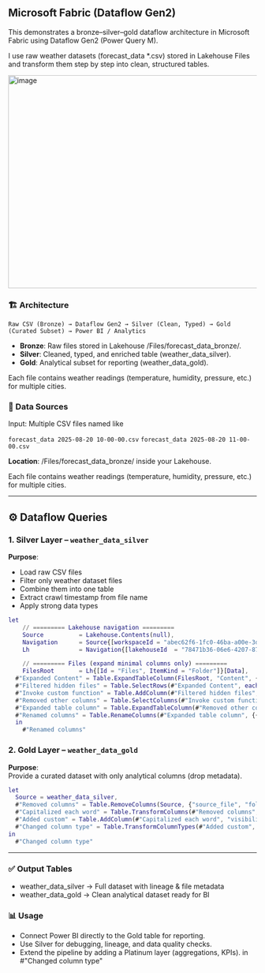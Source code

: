 ## Microsoft Fabric (Dataflow Gen2)

This demonstrates a bronze–silver–gold dataflow architecture in Microsoft Fabric using Dataflow Gen2 (Power Query M).

I use raw weather datasets (forecast_data *.csv) stored in Lakehouse Files and transform them step by step into clean, structured tables.

<img width="1813" height="432" alt="image" src="https://github.com/user-attachments/assets/f4e49938-9ba1-4ca9-afc1-8e59738832b7" />

### 🏗️ Architecture
```Raw CSV (Bronze) → Dataflow Gen2 → Silver (Clean, Typed) → Gold (Curated Subset) → Power BI / Analytics```

- **Bronze**: Raw files stored in Lakehouse /Files/forecast_data_bronze/.
- **Silver**: Cleaned, typed, and enriched table (weather_data_silver).
- **Gold**: Analytical subset for reporting (weather_data_gold).

Each file contains weather readings (temperature, humidity, pressure, etc.) for multiple cities.

### 📂 Data Sources
Input: Multiple CSV files named like

```forecast_data 2025-08-20 10-00-00.csv```
```forecast_data 2025-08-20 11-00-00.csv```

**Location**: /Files/forecast_data_bronze/ inside your Lakehouse.

Each file contains weather readings (temperature, humidity, pressure, etc.) for multiple cities.

---

## ⚙️ Dataflow Queries

### 1. Silver Layer – `weather_data_silver`

**Purpose**:  
- Load raw CSV files  
- Filter only weather dataset files  
- Combine them into one table  
- Extract crawl timestamp from file name  
- Apply strong data types  

```m
let
    // ========= Lakehouse navigation =========
    Source          = Lakehouse.Contents(null),
    Navigation      = Source{[workspaceId = "abec62f6-1fc0-46ba-a00e-3d9b73229de3"]}[Data],
    Lh              = Navigation{[lakehouseId  = "78471b36-06e6-4207-8772-243722b76e5b"]}[Data],

    // ========= Files (expand minimal columns only) =========
    FilesRoot       = Lh{[Id = "Files", ItemKind = "Folder"]}[Data],
  #"Expanded Content" = Table.ExpandTableColumn(FilesRoot, "Content", {"Content", "Name", "Extension", "Date accessed", "Date modified", "Date created", "Attributes", "Folder Path"}, {"Content.1", "Name.1", "Extension.1", "Date accessed.1", "Date modified.1", "Date created.1", "Attributes.1", "Folder Path.1"}),
  #"Filtered hidden files" = Table.SelectRows(#"Expanded Content", each [Attributes]?[Hidden]? <> true),
  #"Invoke custom function" = Table.AddColumn(#"Filtered hidden files", "Transform file", each #"Transform file"([Content.1])),
  #"Removed other columns" = Table.SelectColumns(#"Invoke custom function", {"Name.1", "Folder Path.1", "Transform file"}),
  #"Expanded table column" = Table.ExpandTableColumn(#"Removed other columns", "Transform file", Table.ColumnNames(#"Transform file"(#"Sample file"))),
  #"Renamed columns" = Table.RenameColumns(#"Expanded table column", {{"Name.1", "source_file"}, {"Folder Path.1", "folder_path"}})
  in
    #"Renamed columns"
```

### 2. Gold Layer – `weather_data_gold`
**Purpose**:  
Provide a curated dataset with only analytical columns (drop metadata).  
```m
let
  Source = weather_data_silver,
  #"Removed columns" = Table.RemoveColumns(Source, {"source_file", "folder_path", "timezone_offset_s"}),
  #"Capitalized each word" = Table.TransformColumns(#"Removed columns", {{"weather_desc", each Text.Proper(Text.From(_)), type nullable text}}),
  #"Added custom" = Table.AddColumn(#"Capitalized each word", "visibility_km", each Number.FromText([visibility_m]) / 1000),
  #"Changed column type" = Table.TransformColumnTypes(#"Added custom", {{"crawl_time", type datetime}, {"forecast_time", type datetime}, {"sunrise_ist", type datetime}, {"sunset_ist", type datetime}, {"weather_desc", type text}, {"weather_main", type text}, {"city", type text}, {"snow_3h_mm", type number}, {"rain_3h_mm", type number}, {"pop", type number}, {"wind_speed_ms", type number}, {"cloudiness_pct", type number}, {"wind_deg", type number}, {"humidity_pct", type number}, {"visibility_m", type number}, {"pressure_hpa", type number}, {"temp_max_c", type number}, {"temp_c", type number}, {"feels_like_c", type number}, {"temp_min_c", type number}, {"city_lat", type number}, {"city_lon", type number}, {"visibility_km", type number}})
in
  #"Changed column type"
```
---

### ✅ Output Tables
- weather_data_silver → Full dataset with lineage & file metadata
- weather_data_gold → Clean analytical dataset ready for BI

### 📊 Usage
- Connect Power BI directly to the Gold table for reporting.
- Use Silver for debugging, lineage, and data quality checks.
- Extend the pipeline by adding a Platinum layer (aggregations, KPIs).
in
#"Changed column type"
